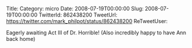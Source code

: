 Title: 
Category: micro
Date: 2008-07-19T00:00:00
Slug: 2008-07-19T00:00:00
TwitterId: 862438200
TweetUrl: https://twitter.com/mark_philpot/status/862438200
ReTweetUser: 

Eagerly awaiting Act III of Dr. Horrible!  (Also incredibly happy to have Ann back home)